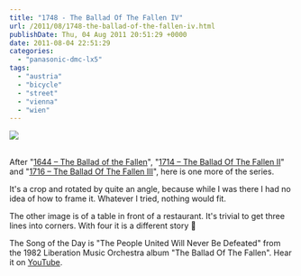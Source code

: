 ```yaml
---
title: "1748 - The Ballad Of The Fallen IV"
url: /2011/08/1748-the-ballad-of-the-fallen-iv.html
publishDate: Thu, 04 Aug 2011 20:51:29 +0000
date: 2011-08-04 22:51:29
categories: 
  - "panasonic-dmc-lx5"
tags: 
  - "austria"
  - "bicycle"
  - "street"
  - "vienna"
  - "wien"
---
```

<div class="container">
<div class="center"><a target="_blank" href="https://d25zfm9zpd7gm5.cloudfront.net/1200x1200/2011/20110802_081812_ps.jpg"><img src="https://d25zfm9zpd7gm5.cloudfront.net/0600x0600/2011/20110802_081812_ps.jpg" /></a></div>
</div>
<br />

After "<a href="/2011/04/1644-the-ballad-of-the-fallen.html" target="_blank">1644 – The Ballad of the Fallen</a>", "<a href="/2011/07/1714-the-ballad-of-the-fallen-ii.html" target="_blank">1714 – The Ballad Of The Fallen II</a>" and "<a href="/2011/07/1716-the-ballad-of-the-fallen-iii.html" target="_blank">1716 – The Ballad Of The Fallen III</a>", here is one more of the series.

<a target="_blank" href="https://d25zfm9zpd7gm5.cloudfront.net/1200x1200/2011/20110802_075435_ps.jpg"><img style="margin: 0pt 10px 0pt 0px; float: left;" src="https://d25zfm9zpd7gm5.cloudfront.net/0150x0150/2011/20110802_075435_ps.jpg" alt="" border="0" /></a> It's a crop and rotated by quite an angle, because while I was there I had no idea of how to frame it. Whatever I tried, nothing would fit. 

 The other image is of a table in front of a restaurant. It's trivial to get three lines into corners. With four it is a different story 🙂

The Song of the Day is "The People United Will Never Be Defeated" from the 1982 Liberation Music Orchestra album "The Ballad Of The Fallen". Hear it on <a href="http://www.youtube.com/watch?v=XZZg46FN_rQ" target="_blank">YouTube</a>.
